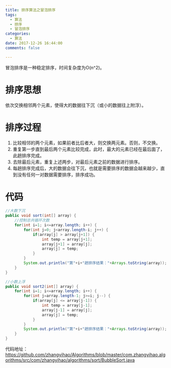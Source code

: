 ```yaml
---
title: 排序算法之冒泡排序
tags:
  - 算法
  - 排序
  - 冒泡排序
categories:
  - 算法
date: 2017-12-26 16:44:00
comments: false

---
```

冒泡排序是一种稳定排序，时间复杂度为O(n^2)。

# 排序思想 #
依次交换相邻两个元素，使得大的数据往下沉（或小的数据往上附浮）。

# 排序过程 #

1. 比较相邻的两个元素，如果前者比后者大，则交换两元素。否则，不交换。
2. 重复第一步直到最后两个元素比较完成，此时，最大的元素已经在最后面了，此趟排序完成。
3. 去除最后元素，重复上述两步，对最后元素之前的数据进行排序。
4. 每趟排序完成后，大的数据会往下沉，也就是需要排序的数据会越来越少，直到没有任何一对数据需要排序，排序成功。

<!--more-->

# 代码 #

```java
//大数下沉
public void sort(int[] array) {
	//控制总共循环次数
	for(int i=1; i<=array.length; i++) {
		for(int j=0; j<array.length-i; j++) {
			if(array[j] > array[j+1]) {
				int temp = array[j+1];
				array[j+1] = array[j];
				array[j] = temp;
			}
		}
		System.out.println("第"+i+"趟排序结果："+Arrays.toString(array));
	}
}

//小数上浮
public void sort2(int[] array) {
	for(int i=1; i<=array.length; i++) {
		for(int j=array.length-1; j>=i; j--) {
			if(array[j] <= array[j-1]) {
				int temp = array[j-1];
				array[j-1] = array[j];
				array[j] = temp;
			}
		}
		System.out.println("第"+i+"趟排序结果："+Arrays.toString(array));
	}
}
```
代码地址：https://github.com/zhangyihao/Algorithms/blob/master/com.zhangyihao.algorithms/src/com/zhangyihao/algorithms/sort/BubbleSort.java
